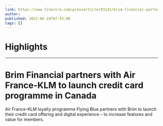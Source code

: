 ```yaml
---
link: https://www.finextra.com/pressarticle/93141/brim-financial-partners-with--air-france-klm-to-launch-credit-card-programme-in-canada?utm_medium=rssfinextra&utm_source=finextrafeed
author: 
published: 2022-06-24T07:55:00
tags: []
---
```

# Highlights


---
# Brim Financial partners with  Air France-KLM to launch credit card programme in Canada
Air France-KLM loyalty programme Flying Blue partners with Brim to launch their credit card offering and digital experience – to increase features and value for members.
